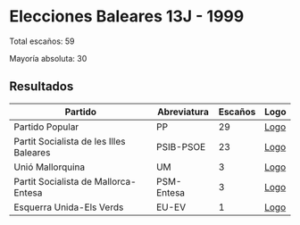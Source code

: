 # Elecciones Baleares 13J - 1999

Total escaños: 59

Mayoría absoluta: 30

## Resultados

| Partido | Abreviatura | Escaños | Logo |
| - | - | - | - |
| Partido Popular | PP | 29 | [Logo](https://github.com/playzzz/Pactos/blob/master/Logos/PP.jpg?raw=true)
| Partit Socialista de les Illes Baleares | PSIB-PSOE | 23 | [Logo](https://github.com/playzzz/Pactos/blob/master/Logos/PSOE.jpg?raw=true)
| Unió Mallorquina | UM | 3 | [Logo](https://github.com/playzzz/Pactos/blob/master/Logos/UM.jpg?raw=true)
| Partit Socialista de Mallorca-Entesa | PSM-Entesa | 3 | [Logo](https://github.com/playzzz/Pactos/blob/master/Logos/PSOE.jpg?raw=true)
| Esquerra Unida-Els Verds | EU-EV | 1 | [Logo](https://github.com/playzzz/Pactos/blob/master/Logos/IU.jpg?raw=true)
